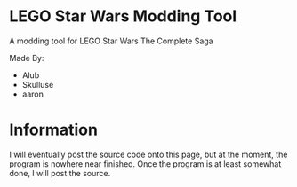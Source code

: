 # LEGO Star Wars Modding Tool
A modding tool for LEGO Star Wars The Complete Saga

Made By:
 - Alub
 - Skulluse
 - aaron


# Information
I will eventually post the source code onto this page, but at the moment, the program is nowhere near finished. Once the program is at least somewhat done, I will post the source.
